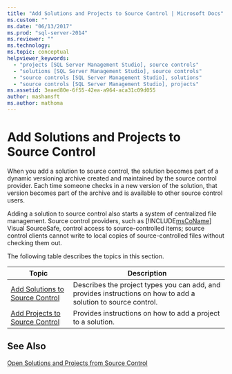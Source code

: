 ```yaml
---
title: "Add Solutions and Projects to Source Control | Microsoft Docs"
ms.custom: ""
ms.date: "06/13/2017"
ms.prod: "sql-server-2014"
ms.reviewer: ""
ms.technology:
ms.topic: conceptual
helpviewer_keywords: 
  - "projects [SQL Server Management Studio], source controls"
  - "solutions [SQL Server Management Studio], source controls"
  - "source controls [SQL Server Management Studio], solutions"
  - "source controls [SQL Server Management Studio], projects"
ms.assetid: 3eaed80e-6f55-42ea-a964-aca31c09d055
author: mashamsft
ms.author: mathoma
---
```

# Add Solutions and Projects to Source Control
  When you add a solution to source control, the solution becomes part of a dynamic versioning archive created and maintained by the source control provider. Each time someone checks in a new version of the solution, that version becomes part of the archive and is available to other source control users.  
  
 Adding a solution to source control also starts a system of centralized file management. Source control providers, such as [!INCLUDE[msCoName](../includes/msconame-md.md)] Visual SourceSafe, control access to source-controlled items; source control clients cannot write to local copies of source-controlled files without checking them out.  
  
 The following table describes the topics in this section.  
  
|Topic|Description|  
|-----------|-----------------|  
|[Add Solutions to Source Control](../../2014/database-engine/add-solutions-to-source-control.md)|Describes the project types you can add, and provides instructions on how to add a solution to source control.|  
|[Add Projects to Source Control](../../2014/database-engine/add-projects-to-source-control.md)|Provides instructions on how to add a project to a solution.|  
  
## See Also  
 [Open Solutions and Projects from Source Control](../../2014/database-engine/open-solutions-and-projects-from-source-control.md)  
  
  
